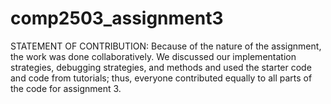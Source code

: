 # comp2503_assignment3

STATEMENT OF CONTRIBUTION:
Because of the nature of the assignment, the work was done collaboratively. We discussed our implementation strategies, debugging strategies, and methods and used the starter code and code from tutorials; thus, everyone contributed equally to all parts of the code for assignment 3. 
